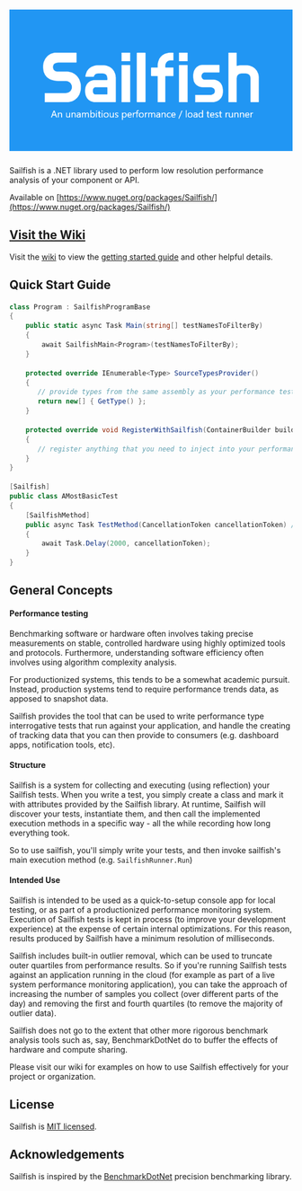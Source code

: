 <h1 align="center" style="flex-direction: column;"><img src="assets/Sailfish.png" alt="Sailfish" width="700" /></h1>

Sailfish is a .NET library used to perform low resolution performance analysis of your component or API.

Available on [https://www.nuget.org/packages/Sailfish/](https://www.nuget.org/packages/Sailfish/)

## [Visit the Wiki](https://github.com/paulegradie/Sailfish/wiki)

Visit the [wiki](https://github.com/paulegradie/Sailfish/wiki) to view the [getting started guide](https://github.com/paulegradie/Sailfish/wiki/Using-Sailfish-as-a-C%23-console-app) and other helpful details.

## Quick Start Guide

```csharp
class Program : SailfishProgramBase
{
    public static async Task Main(string[] testNamesToFilterBy)
    {
        await SailfishMain<Program>(testNamesToFilterBy);
    }

    protected override IEnumerable<Type> SourceTypesProvider()
    {
       // provide types from the same assembly as your performance tests
       return new[] { GetType() };
    }

    protected override void RegisterWithSailfish(ContainerBuilder builder)
    {
       // register anything that you need to inject into your performance tests
    }
}

[Sailfish]
public class AMostBasicTest
{
    [SailfishMethod]
    public async Task TestMethod(CancellationToken cancellationToken) // <-- token is injected when requested
    {
        await Task.Delay(2000, cancellationToken);
    }
}
```

## General Concepts

#### Performance testing

Benchmarking software or hardware often involves taking precise measurements on stable, controlled hardware using highly optimized tools and protocols. Furthermore, understanding software efficiency often involves using algorithm complexity analysis.

For productionized systems, this tends to be a somewhat academic pursuit. Instead, production systems tend to require performance trends data, as apposed to snapshot data.

Sailfish provides the tool that can be used to write performance type interrogative tests that run against your application, and handle the creating of tracking data that you can then provide to consumers (e.g. dashboard apps, notification tools, etc).

#### Structure

Sailfish is a system for collecting and executing (using reflection) your Sailfish tests. When you write a test, you simply create a class and mark it with attributes provided by the Sailfish library. At runtime, Sailfish will discover your tests, instantiate them, and then call the implemented execution methods in a specific way - all the while recording how long everything took.

So to use sailfish, you'll simply write your tests, and then invoke sailfish's main execution method (e.g. `SailfishRunner.Run`)

#### Intended Use

Sailfish is intended to be used as a quick-to-setup console app for local testing, or as part of a productionized performance monitoring system. Execution of Sailfish tests is kept in process (to improve your development experience) at the expense of certain internal optimizations. For this reason, results produced by Sailfish have a minimum resolution of milliseconds.

Sailfish includes built-in outlier removal, which can be used to truncate outer quartiles from performance results. So if you're running Sailfish tests against an application running in the cloud (for example as part of a live system performance monitoring application), you can take the approach of increasing the number of samples you collect (over different parts of the day) and removing the first and fourth quartiles (to remove the majority of outlier data).

Sailfish does not go to the extent that other more rigorous benchmark analysis tools such as, say, BenchmarkDotNet do to buffer the effects of hardware and compute sharing.

Please visit our wiki for examples on how to use Sailfish effectively for your project or organization.


## License
Sailfish is [MIT licensed](./LICENSE).

## Acknowledgements

Sailfish is inspired by the [BenchmarkDotNet](https://benchmarkdotnet.org/) precision benchmarking library.
